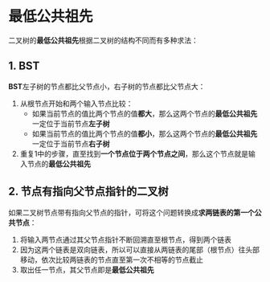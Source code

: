 # 最低公共祖先
二叉树的**最低公共祖先**根据二叉树的结构不同而有多种求法：

## 1. BST
**BST**左子树的节点都比父节点小，右子树的节点都比父节点大：
1. 从根节点开始和两个输入节点比较：
    * 如果当前节点的值比两个节点的值**都大**，那么这两个节点的**最低公共祖先**一定位于当前节点**左子树**
    * 如果当前节点的值比两个节点的值**都小**，那么这两个节点的**最低公共祖先**一定位于当前节点**右子树**
2. 重复1中的步骤，直至找到**一个节点位于两个节点之间**，那么这个节点就是输入节点的**最低公共祖先**

## 2. 节点有指向父节点指针的二叉树
如果二叉树节点带有指向父节点的指针，可将这个问题转换成**求两链表的第一个公共节点**：
1. 将输入两节点通过其父节点指针不断回溯直至根节点，得到两个链表
2. 因为这两个链表是双向链表，所以可以直接从两链表的尾部（根节点）往头部移动，依次比较两链表的节点直至第一次不相等的节点截止
3. 取出任一节点，其父节点即是**最低公共祖先**
